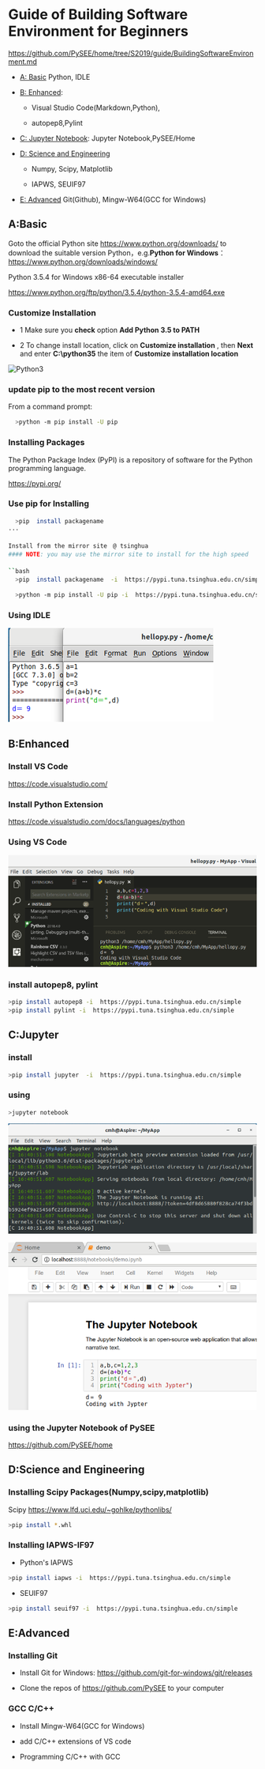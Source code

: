 # Guide of  Building Software Environment for Beginners

https://github.com/PySEE/home/tree/S2019/guide/BuildingSoftwareEnvironment.md 

* [A: Basic](#A:Basic) Python, IDLE

* [B: Enhanced](#B:Enhanced): 
  
  * Visual Studio Code(Markdown,Python),
  
  * autopep8,Pylint

* [C: Jupyter Notebook](#C:jupyter):  Jupyter Notebook,PySEE/Home
  
* [D: Science and Engineering](#D:ScienceandEngineering)

  * Numpy, Scipy, Matplotlib

  * IAPWS, SEUIF97

* [E: Advanced](#E:Advanced)  Git(Github), Mingw-W64(GCC for Windows)

## A:Basic

Goto the official Python site  https://www.python.org/downloads/ to download the suitable version Python，e.g.**Python for Windows**： https://www.python.org/downloads/windows/

Python 3.5.4 for Windows x86-64 executable installer 

https://www.python.org/ftp/python/3.5.4/python-3.5.4-amd64.exe

###  Customize Installation
      
* 1  Make sure you **check** option **Add Python 3.5 to PATH**

* 2  To change install location, click on **Customize installation** , then **Next** and enter **C:\python35** the item of  **Customize installation location**
            
 
![Python3](./img/python35.jpg)
   
### update pip to the most recent version

From a command prompt:
```bash
  >python -m pip install -U pip
```
### Installing Packages

The Python Package Index (PyPI) is a repository of software for the Python programming language.

https://pypi.org/

### Use pip for Installing

```bash
  >pip  install packagename  
···

Install from the mirror site　@ tsinghua 
#### NOTE: you may use the mirror site to install for the high speed

``bash
  >pip  install packagename  -i  https://pypi.tuna.tsinghua.edu.cn/simple
```

```bash
  >python -m pip install -U pip -i  https://pypi.tuna.tsinghua.edu.cn/simple
```

### Using IDLE

![idle](./img/idle.png)

## B:Enhanced

### Install  VS Code

  https://code.visualstudio.com/

### Install Python Extension

https://code.visualstudio.com/docs/languages/python

### Using VS Code

![vscode](./img/vscode.png)

### install autopep8, pylint
```bash  
>pip install autopep8 -i  https://pypi.tuna.tsinghua.edu.cn/simple
>pip install pylint -i  https://pypi.tuna.tsinghua.edu.cn/simple
```

## C:Jupyter

### install
  
```bash       
>pip install jupyter  -i  https://pypi.tuna.tsinghua.edu.cn/simple
```    

### using

```bash       
>jupyter notebook
```    
![ipynb-1](./img/ipynb-1.png)

![ipynb-2](./img/ipynb-2.png)

### using the Jupyter Notebook of  PySEE

https://github.com/PySEE/home

## D:Science and Engineering

### Installing Scipy Packages(Numpy,scipy,matplotlib) 

Scipy  https://www.lfd.uci.edu/~gohlke/pythonlibs/ 
    
```bash
>pip install *.whl
```  
### Installing IAPWS-IF97

* Python's IAPWS

```bash
>pip install iapws -i  https://pypi.tuna.tsinghua.edu.cn/simple
```

* SEUIF97

```bash
>pip install seuif97 -i  https://pypi.tuna.tsinghua.edu.cn/simple
```
   
## E:Advanced

### Installing Git 
   
* Install Git for Windows: https://github.com/git-for-windows/git/releases

* Clone the repos of https://github.com/PySEE to your computer

 ### GCC C/C++

* Install Mingw-W64(GCC for Windows)

* add C/C++ extensions of VS code

* Programming C/C++ with GCC 